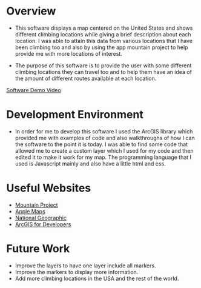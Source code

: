 # Overview

* This software displays a map centered on the United States and shows different climbing locations while giving a brief description about each location.  I was able to attain this data from various locations that I have been climbing too and also by using the app mountain project to help provide me with more locations of interest.

* The purpose of this software is to provide the user with some different climbing locations they can travel too and to help them have an idea of the amount of different routes available at each location.

[Software Demo Video](https://youtu.be/nqzHYlrLO4Q)

# Development Environment

* In order for me to develop this software I used the ArcGIS library which provided me with examples of code and also walkthroughs of how I can the software to the point it is today.  I was able to find some code that allowed me to create a custom layer which I used for my code and then edited it to make it work for my map.  The programming language that I used is Javascript mainly and also have a little html and css.

# Useful Websites

* [Mountain Project](https://www.mountainproject.com/)
* [Apple Maps](https://www.apple.com/maps/)
* [National Geographic](https://www.nationalgeographic.com/adventure/adventure-blog/2011/02/15/top-five-adventurers-ice-climber-will-gadds-favorite-places/#close)
* [ArcGIS for Developers](https://developers.arcgis.com)

# Future Work

* Improve the layers to have one layer include all markers.
* Improve the markers to display more information.
* Add more climbing locations in the USA and the rest of the world.
